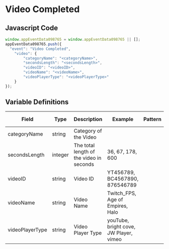 # Video Completed

### 

## Javascript Code
```js
window.appEventData098765 = window.appEventData098765 || [];
appEventData098765.push({
  "event": "Video Completed",
    "video": {
        "categoryName": "<categoryName>",
        "secondsLength": "<secondsLength>",
        "videoID": "<videoID>",
        "videoName": "<videoName>",
        "videoPlayerType": "<videoPlayerType>"
    }
});
```

## Variable Definitions

|Field|Type|Description|Example|Pattern|Min Length|Max Length|Minimum|Maximum|Multiple Of|
| --- | --- | --- | --- | --- | --- | --- | --- | --- | --- |
|categoryName|string|Category of the Video||||||||
|secondsLength|integer|The total length of the video in seconds|36, 67, 178, 600||||0|||
|videoID|string|Video ID|YT456789, BC4567890, 876546789|||||||
|videoName|string|Video Name|Twitch\_FPS, Age of Empires, Halo|||||||
|videoPlayerType|string|Video Player Type|youTube, bright cove, JW Player, vimeo|||||||



